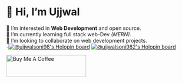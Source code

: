 # 👋 Hi, I’m Ujjwal
 👀 I’m interested in **Web Development** and open source. <br>
 🌱 I’m currently learning full stack web-Dev *(MERN)*. <br>
 💞️ I’m looking to collaborate on web development projects. <br>
-[![@ujjwalsoni98's Holopin board](https://holopin.me/ujjwalsoni98)](https://holopin.io/@ujjwalsoni98) [![@ujjwalsoni982's Holopin board](https://holopin.me/ujjwalsoni982)](https://holopin.io/@ujjwalsoni982)
<!---
Ujjwal-soni98/Ujjwal-soni98 is a ✨ special ✨ repository because its `README.md` (this file) appears on your GitHub profile.
You can click the Preview link to take a look at your changes.
--->
<a href="https://www.buymeacoffee.com/ujjwalsonil" target="_blank"><img src="https://cdn.buymeacoffee.com/buttons/v2/default-green.png" alt="Buy Me A Coffee" style="height: 60px !important;width: 217px !important;" ></a>
